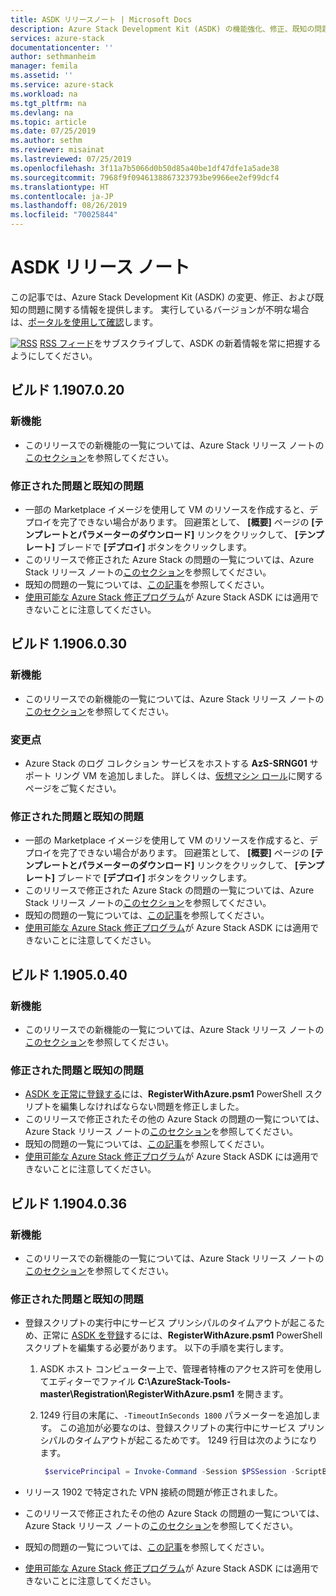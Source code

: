 ```yaml
---
title: ASDK リリースノート | Microsoft Docs
description: Azure Stack Development Kit (ASDK) の機能強化、修正、既知の問題。
services: azure-stack
documentationcenter: ''
author: sethmanheim
manager: femila
ms.assetid: ''
ms.service: azure-stack
ms.workload: na
ms.tgt_pltfrm: na
ms.devlang: na
ms.topic: article
ms.date: 07/25/2019
ms.author: sethm
ms.reviewer: misainat
ms.lastreviewed: 07/25/2019
ms.openlocfilehash: 3f11a7b5066d0b50d85a40be1df47dfe1a5ade38
ms.sourcegitcommit: 7968f9f0946138867323793be9966ee2ef99dcf4
ms.translationtype: HT
ms.contentlocale: ja-JP
ms.lasthandoff: 08/26/2019
ms.locfileid: "70025844"
---
```

# <a name="asdk-release-notes"></a>ASDK リリース ノート

この記事では、Azure Stack Development Kit (ASDK) の変更、修正、および既知の問題に関する情報を提供します。 実行しているバージョンが不明な場合は、[ポータルを使用して確認](../operator/azure-stack-updates.md)します。

[![RSS](./media/asdk-release-notes/feed-icon-14x14.png)](https://docs.microsoft.com/api/search/rss?search=Azure+Stack+Development+Kit+release+notes&locale=en-us#) [RSS フィード](https://docs.microsoft.com/api/search/rss?search=Azure+Stack+Development+Kit+release+notes&locale=en-us#)をサブスクライブして、ASDK の新着情報を常に把握するようにしてください。

## <a name="build-11907020"></a>ビルド 1.1907.0.20

### <a name="new-features"></a>新機能

- このリリースでの新機能の一覧については、Azure Stack リリース ノートの[このセクション](../operator/azure-stack-release-notes-1907.md#whats-in-this-update)を参照してください。

<!-- ### Changes -->

### <a name="fixed-and-known-issues"></a>修正された問題と既知の問題

- 一部の Marketplace イメージを使用して VM のリソースを作成すると、デプロイを完了できない場合があります。 回避策として、 **[概要]** ページの **[テンプレートとパラメーターのダウンロード]** リンクをクリックして、 **[テンプレート]** ブレードで **[デプロイ]** ボタンをクリックします。
- このリリースで修正された Azure Stack の問題の一覧については、Azure Stack リリース ノートの[このセクション](../operator/azure-stack-release-notes-1907.md#fixes)を参照してください。
- 既知の問題の一覧については、[この記事](../operator/azure-stack-release-notes-known-issues-1907.md)を参照してください。
- [使用可能な Azure Stack 修正プログラム](../operator/azure-stack-release-notes-1907.md#hotfixes)が Azure Stack ASDK には適用できないことに注意してください。

## <a name="build-11906030"></a>ビルド 1.1906.0.30

### <a name="new-features"></a>新機能

- このリリースでの新機能の一覧については、Azure Stack リリース ノートの[このセクション](../operator/azure-stack-release-notes-1906.md#whats-in-this-update)を参照してください。

### <a name="changes"></a>変更点

- Azure Stack のログ コレクション サービスをホストする **AzS-SRNG01** サポート リング VM を追加しました。 詳しくは、[仮想マシン ロール](asdk-architecture.md)に関するページをご覧ください。

### <a name="fixed-and-known-issues"></a>修正された問題と既知の問題

- 一部の Marketplace イメージを使用して VM のリソースを作成すると、デプロイを完了できない場合があります。 回避策として、 **[概要]** ページの **[テンプレートとパラメーターのダウンロード]** リンクをクリックして、 **[テンプレート]** ブレードで **[デプロイ]** ボタンをクリックします。
- このリリースで修正された Azure Stack の問題の一覧については、Azure Stack リリース ノートの[このセクション](../operator/azure-stack-release-notes-1906.md#fixes)を参照してください。
- 既知の問題の一覧については、[この記事](../operator/azure-stack-release-notes-known-issues-1906.md)を参照してください。
- [使用可能な Azure Stack 修正プログラム](../operator/azure-stack-release-notes-1906.md#hotfixes)が Azure Stack ASDK には適用できないことに注意してください。

## <a name="build-11905040"></a>ビルド 1.1905.0.40

<!-- ### Changes -->

### <a name="new-features"></a>新機能

- このリリースでの新機能の一覧については、Azure Stack リリース ノートの[このセクション](../operator/azure-stack-release-notes-1905.md#whats-in-this-update)を参照してください。

### <a name="fixed-and-known-issues"></a>修正された問題と既知の問題

- [ASDK を正常に登録する](asdk-register.md)には、**RegisterWithAzure.psm1** PowerShell スクリプトを編集しなければならない問題を修正しました。
- このリリースで修正されたその他の Azure Stack の問題の一覧については、Azure Stack リリース ノートの[このセクション](../operator/azure-stack-release-notes-1905.md#fixes)を参照してください。
- 既知の問題の一覧については、[この記事](../operator/azure-stack-release-notes-known-issues-1905.md)を参照してください。
- [使用可能な Azure Stack 修正プログラム](../operator/azure-stack-release-notes-1905.md#hotfixes)が Azure Stack ASDK には適用できないことに注意してください。

## <a name="build-11904036"></a>ビルド 1.1904.0.36

<!-- ### Changes -->

### <a name="new-features"></a>新機能

- このリリースでの新機能の一覧については、Azure Stack リリース ノートの[このセクション](../operator/azure-stack-release-notes-1904.md#whats-in-this-update)を参照してください。

### <a name="fixed-and-known-issues"></a>修正された問題と既知の問題

- 登録スクリプトの実行中にサービス プリンシパルのタイムアウトが起こるため、正常に [ASDK を登録](asdk-register.md)するには、**RegisterWithAzure.psm1** PowerShell スクリプトを編集する必要があります。 以下の手順を実行します。

  1. ASDK ホスト コンピューター上で、管理者特権のアクセス許可を使用してエディターでファイル **C:\AzureStack-Tools-master\Registration\RegisterWithAzure.psm1** を開きます。
  2. 1249 行目の末尾に、`-TimeoutInSeconds 1800` パラメーターを追加します。 この追加が必要なのは、登録スクリプトの実行中にサービス プリンシパルのタイムアウトが起こるためです。 1249 行目は次のようになります。

     ```powershell
      $servicePrincipal = Invoke-Command -Session $PSSession -ScriptBlock { New-AzureBridgeServicePrincipal -RefreshToken $using:RefreshToken -AzureEnvironment $using:AzureEnvironmentName -TenantId $using:TenantId -TimeoutInSeconds 1800 }
      ```

- リリース 1902 で特定された VPN 接続の問題が修正されました。

- このリリースで修正されたその他の Azure Stack の問題の一覧については、Azure Stack リリース ノートの[このセクション](../operator/azure-stack-release-notes-1904.md#fixes)を参照してください。
- 既知の問題の一覧については、[この記事](../operator/azure-stack-release-notes-known-issues-1904.md)を参照してください。
- [使用可能な Azure Stack 修正プログラム](../operator/azure-stack-release-notes-1904.md#hotfixes)が Azure Stack ASDK には適用できないことに注意してください。

